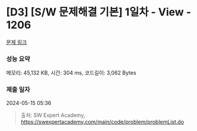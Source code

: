 # [D3] [S/W 문제해결 기본] 1일차 - View - 1206 

[문제 링크](https://swexpertacademy.com/main/code/problem/problemDetail.do?contestProbId=AV134DPqAA8CFAYh) 

### 성능 요약

메모리: 45,132 KB, 시간: 304 ms, 코드길이: 3,062 Bytes

### 제출 일자

2024-05-15 05:36



> 출처: SW Expert Academy, https://swexpertacademy.com/main/code/problem/problemList.do